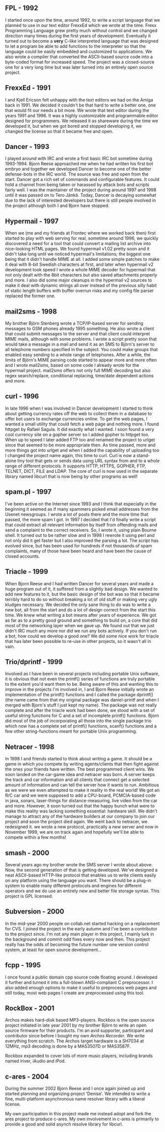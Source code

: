 ## FPL - 1992

I started once upon the time, around 1992, to write a script language that we
planned to use in our text editor FrexxEd which we wrote at the time. Frexx
Programming Language grew pretty much without control and we changed direction
many times during the first years of development. Eventually it turned out to
become a <b>very</b> C-like interpreted language that was designed to let a
program be able to add functions to the interpreter so that the language could
be easily embedded and customized to applications. We also wrote a compiler
that converted the ASCII-based source code into a byte-coded format for
increased speed. The project was a closed-source one for a very long time but
was later turned into an entirely open source project.

## FrexxEd - 1991

I and Kjell Ericson felt unhappy with the text editors we had on the Amiga
back in 1991. We decided it couldn't be that hard to write a better one, one
that would fit our needs a bit more. We wrote that text editor during the
years 1991 and 1996. It was a highly customizable and programmable editor
designed for programmers. We released it as shareware during the time we
developed it, but when we got bored and stopped developing it, we changed the
license so that it became free and open.
     
## Dancer - 1993

I played around with IRC and wrote a first basic IRC bot sometime during
1993-1994. Bjorn Reese approached me when he had written his first bot embryo
and together we developed Dancer to become one of the better defense-bots in
the IRC world. The source was free and open from the start. Dancer got a rich
set of commands and configurable features. It could hold a channel from being
taken or harassed by attack bots and scripts fairly well. I was the maintainer
of the project during around 1997 and 1998 until it was passed on to Tero
Jänkä. Today, Dancer is decaying somewhat due to the lack of interested
developers but there is still people involved in the project although both I
and Bjorn have stopped.

## Hypermail - 1997

When we (me and my friends at Frontec where we worked back then) first started
to play with web serving for real, sometime around 1996, we quickly discovered
a need for a tool that could convert a mailing list archive into nice-looking
HTML pages. We found hypermail v1.02 pretty soon and it didn't take long until
we noticed hypermail's limitations; the biggest one being that it didn't
handle MIME at all. I added some simple patches to make it deal with 8-bit
Swedish characters at first, and later when hypermail v2 development took
speed I wrote a whole MIME decoder for hypermail that not only dealt with the
8bit characters but also saved attachments properly and more. I also did some
major cleanups in the hypermail v2 sources to make it deal with dynamic
strings all over instead of the previous silly habit of static length buffers
with buffer overrun risks and my config file parser replaced the former one.

## mail2sms - 1998

My brother Björn Stenberg wrote a TCP/IP-based server for sending messages to
GSM phones already 1995 something. He also wrote a client that could submit
messages to the server and that client could interpret MIME mails, although
with some problems. I wrote a script pretty soon that would take a message in
a mail and send it as an SMS to Björn's server to all telephone numbers
specified in the subject.  You could make groups that enabled easy sending to
a whole range of telephones. After a while, the limits of Björn's MIME parsing
code started to appear more and more often and I wrote mail2sms, based on some
code I already wrote for the hypermail project. mail2sms offers not only full
MIME decoding but also regex search/replace, conditional replacing, time/date
dependent actions and more.

## curl - 1996

In late 1996 when I was involved in Dancer development I started to think
about getting currency rates off the web to collect them in a database to
offer bot users to exchange currencies online. To get the web pages, I wanted
a small utility that could fetch a web page and nothing more. I found httpget
by Rafael Sagula. It did exactly what I wanted. I soon found a very cool
currency site on a gopher server so I added gopher to httpget too. When up to
speed I later added FTP too and renamed the project to urlget since that
seemed to be more appropriate then. As time passed, more and more things got
into urlget and when I added the capability of uploading too I changed the
project name again, this time to curl. Curl is now a stand-alone tiny tool
that gets or sends data using URL syntax from and to a whole range of
different protocols. It supports HTTP, HTTPS, GOPHER, FTP, TELNET, DICT, FILE
and LDAP. The core of curl is now used in the separate library named libcurl
that is now being by other programs as well!

## spam.pl - 1997

I've been active on the Internet since 1993 and I think that especially in the
beginning it seemed as if many spammers picked email addresses from the Usenet
newsgroups. I wrote a lot of posts there and the more time that passed, the
more spam I got. In 1997 I decided that I'd finally write a script that could
extract all relevant information by itself from offending mails and send a
complaint to the correct receivers. So, I wrote it, using plain Bourne
shell. It turned out to be rather slow and in 1998 I rewrote it using perl and
not only did it get faster but I also improved the parsing a lot. The script
has evolved since, but has been used for hundreds if not thousands of spam
complaints, many of those have been heard and have been the cause of closed
accounts.

## Triacle - 1999

When Bjorn Reese and I had written Dancer for several years and made a huge
program out of it, it suffered from a slightly bad design. We wanted to add
new features to it, but the basic design of the bot was so that it became
terribly hard to do so without breaking a lot of old stuff or making very ugly
kludges necessary. We decided the only sane thing to do was to write a new
bot, all from the start and do a lot of design correct from the start this
time. We knew what writing a bot means after years of experience. We got as
far as to a pretty good ground and something to build on, a core that did most
of the networking layer when we gave up. We found out that we just didn't IRC
much any more nor did we run any bots actively. If you don't run a bot, how
could we develop a good one? We did some nice work for triacle that has later
been possible to re-use in other projects, so it wasn't all in vain.

## Trio/dprintf - 1999

Involved as I have been in several projects including portable Unix software,
it is obvious that not even the printf() series of functions are truly
portable to the extent you'd want them to be. Being aware of this and wanting
this to improve in the projects I'm involved in, I and Bjorn Reese initially
wrote an implementation of the printf() functions and I called the package
dprintf() (the name came from that my original package was daniel-printf and
when I merged with Bjorn's stuff I just kept my name). The package was not
really complete and after the triacle work had been done, we stood with a set
of useful string functions for C and a set of incomplete printf() functions.
Bjorn did most of the job of incorporating all those into the single package
trio which now has a complete set of printf() functions, scanf() functions and
a few other string-functions meant for portable Unix programming.

## Netracer - 1998

In 1998 I and friends started to think about writing a game. It should be a
game in which you compete by writing agents/clients that then fight against
the ones your friends have written. The best programmed client wins. We soon
landed on the car-game idea and netracer was born. A server keeps the track
and car information and all clients that connect get a selected amount of
information and can tell the server how it wants to run.  Ambitious as we were
we even attempted to make it reality in the real world! We got an R/C car and
we were supposed to add a CPU-board, PCMCIA-based code in java, sonars,
laser-things for distance-measuring, live video from the car and
more. However, it soon turned out that the happy bunch what were to make this
reality was lacking something essential: hardware skill. We didn't manage to
attract any of the hardware builders at our company to join our project and
soon the project died again. We went back to netracer, we redesigned it. we
wrote a new protocol, practically a new server and now in November 1999, we
are on track again and hopefully we'll be able to compete within a few months!

## smash - 2000

Several years ago my brother wrote the SMS server I wrote about above. Now,
the second generation of that is getting developed. We've designed a neat
ASCII-based HTTP-like protocol that enables us to write clients easily on any
platform using the language you want. There should be a plug-in system to
enable many different protocols and engines for different operators and we do
use an entirely new and better file storage syntax. This project is GPL
licensed.

## Subversion - 2000

In the mid-year 2000 people on collab.net started hacking on a replacement for
CVS. I joined the project in the early autumn and I've been a contributor to
the project since. I'm not any main player in this project, I mainly lurk in
the background and commit odd fixes every now and then. This project really
has the odds of becoming the future number one version control system, at
least for open source development...

## fcpp - 1995

I once found a public domain cpp source code floating around. I developed it
further and turned it into a full-blown ANSI-compliant C preprocessor. I also
added enough options to make it useful to preprocess web pages and still
today, most web pages I create are preprocessed using this tool.

## RockBox - 2001

Archos makes hard-disk based MP3-players. Rockbox is the open source project
initiated in late year 2001 by my brother Björn to write an open source
firmware for their products.  I'm an avid supporter, participant and
contributor since before I bought my own <i>Archos Recorder</i>. We write
everything from scratch. The Archos target hardware is a SH7034 at 12MHz, mp3
decoding is done by a MAS3507D or MAS3587F.

Rockbox expanded to cover lots of more music players, including brands named
iriver, iAudio and iPod.

## c-ares - 2004

During the summer 2002 Bjorn Reese and I once again joined up and started
planning and organizing project 'Denise'. We intended to write a fine,
multi-platform asynchronous name resolver library with a liberal license.

My own participation in this project made me instead adopt and fork the ares
project to produce c-ares. My own involvement in c-ares is primarily to
provide a good and solid asynch resolve library for libcurl.

